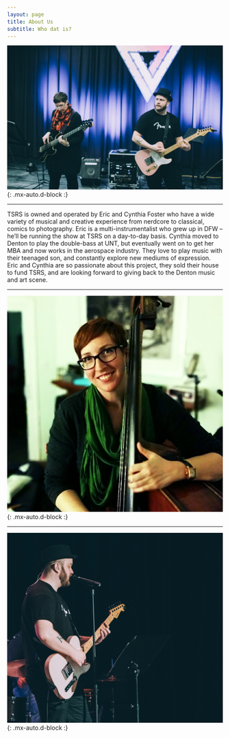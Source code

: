```yaml
---
layout: page
title: About Us
subtitle: Who dat is?
---
```


![eandc](/assets/img/eandc.jpg){: .mx-auto.d-block :}

---
TSRS is owned and operated by Eric and Cynthia Foster who have a wide variety of musical and creative experience from nerdcore to classical, comics to photography. Eric is a multi-instrumentalist who grew up in DFW – he’ll be running the show at TSRS on a day-to-day basis. Cynthia moved to Denton to play the double-bass at UNT, but eventually went on to get her MBA and now works in the aerospace industry. They love to play music with their teenaged son, and constantly explore new mediums of expression. Eric and Cynthia are so passionate about this project, they sold their house to fund TSRS, and are looking forward to giving back to the Denton music and art scene.

---

![cbass](/assets/img/cynthiabass.jpeg){: .mx-auto.d-block :}

---

![pvc](/assets/img/pvcedit.jpg){: .mx-auto.d-block :}
